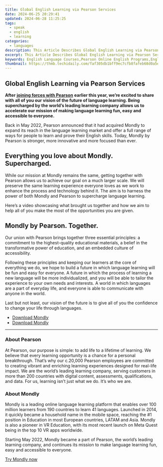 ```yaml
---
title: Global English Learning via Pearson Services
date: 2024-06-25 20:29:41
updated: 2024-06-28 11:25:25
tags:
  - speak
  - english
  - learning
categories:
  - languages
description: This Article Describes Global English Learning via Pearson Services
excerpt: This Article Describes Global English Learning via Pearson Services
keywords: English Language Courses,Pearson Online English Programs,English Proficiency Improvement,Global English Learning Platforms,Pearson Services English Tutorials,Online Learning for English Speakers,English Education Services
thumbnail: https://thmb.techidaily.com/faf305db1bff9ec7cfb8fafeb68d0a5e6478101d40a48c00d6fe1d681c9c048c.jpg
---
```


## Global English Learning via Pearson Services

**After** [**joining forces with Pearson**](https://shop.mondly.com/affiliate.php?ACCOUNT=ATISTUDI&AFFILIATE=108875&PATH=https://www.mondly.com?AFFILIATE=108875)   **earlier this year, we’re excited to share with all of you our vision of the future of language learning. Being supercharged by the world’s leading learning company allows us to accelerate our mission of making language learning fun, easy and accessible to everyone.**

 Back in May 2022, Pearson announced that it had acquired Mondly to expand its reach in the language learning market and offer a full range of ways for people to learn and prove their English skills. Today,  Mondly by Pearson is stronger, more innovative and more focused than ever.

## **Everything you love about Mondly. Supercharged.**

 While our mission at Mondly remains the same, getting together with Pearson allows us to achieve our goal on a much larger scale. We will preserve the same learning experience everyone loves as we work to enhance the process and technology behind it. The aim is to harness the power of both Mondly and Pearson to supercharge language learning.

 Here’s a video showcasing what brought us together and how we aim to help all of you make the most of the opportunities you are given.

## **Mondly by Pearson. Together.**

 Our union with Pearson brings together three essential principles: a commitment to the highest-quality educational materials, a belief in the transformative power of education, and an embedded culture of accessibility.

 Following these principles and keeping our learners at the core of everything we do, we hope to build a future in which language learning will be fun and easy for everyone. A future in which the process of learning a new language will be more individualized, and you will be able to tailor the experience to your own needs and interests. A world in which languages are a part of everyday life, and everyone is able to communicate with anyone in the world.

 Last but not least, our vision of the future is to give all of you the confidence to change your life through languages.

* [Download Mondly](https://www.facebook.com/sharer/sharer.php?u=https%3A%2F%2Fwww.mondly.com%2Fblog%2Fmondly-by-pearson%2F&t=Mondly+by+Pearson "Share on Facebook")
* [Download Mondly](https://shop.mondly.com/affiliate.php?ACCOUNT=ATISTUDI&AFFILIATE=108875&PATH=https://www.mondly.com?AFFILIATE=108875)

---

### **About Pearson**

 At Pearson, our purpose is simple: to add life to a lifetime of learning. We believe that every learning opportunity is a chance for a personal breakthrough. That’s why our c.20,000 Pearson employees are committed to creating vibrant and enriching learning experiences designed for real-life impact. We are the world’s leading learning company, serving customers in more than 200 countries with digital content, assessments, qualifications, and data. For us, learning isn’t just what we do. It’s who we are.

### **About Mondly**

 Mondly is a leading online language learning platform that enables over 100 million learners from 190 countries to learn 41 languages. Launched in 2014, it quickly became a household name in the mobile space, reaching the #1 position in Education in most European countries, LATAM and Asia. Mondly is also a pioneer in VR Education, with its most recent launch on Meta Quest being in the top 10 VR apps worldwide.

 Starting May 2022, Mondly became a part of Pearson, the world’s leading learning company, and continues its mission to make language learning fun, easy and accessible to everyone.

[Try Mondly now](https://adjt.mondly.com/5ixfg4k?campaign=blog-post-id-7051&fallback=https%3A%2F%2Fapp.mondly.com%3Futm%5Fmedium%3Dblog%5Fblog-post-id-7051%26utm%5Fsource%3Dblog-post-id-7051&redirect%5Fmacos=https%3A%2F%2Fapp.mondly.com%3Futm%5Fmedium%3Dblog%5Fblog-post-id-7051%26utm%5Fsource%3Dblog-post-id-7051&redirect%5Fandroid=https%3A%2F%2Fplay.google.com%2Fstore%2Fapps%2Fdetails%3Fid%3Dcom.atistudios.mondly.languages%3Futm%5Fmedium%3Dblog%5Fblog-post-id-7051%26utm%5Fsource%3Dblog-post-id-7051&redirect%5Fios=https%3A%2F%2Fapps.apple.com%2Fapp%2Fapple-store%2Fid987873536%3Fpt%3D78954800%26ct%3Dblog-post-id-7051%26mt%3D8 "Try Mondly now")

<ins class="adsbygoogle"
     style="display:block"
     data-ad-format="autorelaxed"
     data-ad-client="ca-pub-7571918770474297"
     data-ad-slot="1223367746"></ins>



<ins class="adsbygoogle"
     style="display:block"
     data-ad-client="ca-pub-7571918770474297"
     data-ad-slot="8358498916"
     data-ad-format="auto"
     data-full-width-responsive="true"></ins>
